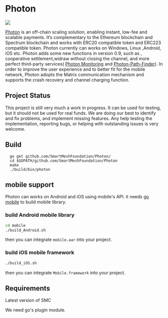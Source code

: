 # Photon
![](https://github.com/dognie/Photon/blob/master/docs/images/photon1.png?raw=true)

  [Photon](https://PhotonNetwork.readthedocs.io/en/latest/) is an off-chain scaling solution, enabling instant, low-fee and scalable payments. It’s complementary to the Ethereum blockchain and Spectrum blockchain and works with ERC20 compatible token and ERC223 compatible token. Photon currently can works on Windows, Linux ,Android, iOS etc. Photon adds some new functions in version 0.9, such as , cooperative settlement,widraw without closing the channel, and more perfect third-party services( [Photon Monitoring](https://github.com/SmartMeshFoundation/Photon-Monitoring) and  [ Photon-Path-Finder](https://github.com/SmartMeshFoundation/Photon-Path-Finder)). In order to improve the user experience and to better fit for the mobile network, Photon adopts the  Matrix communication mechanism and supports the crash recovery and channel charging function.
## Project Status
  This project is still very much a work in progress. It can be used for testing, but it should not be used for real funds. We are doing our best to identify and fix problems, and implement missing features. Any help testing the implementation, reporting bugs, or helping with outstanding issues is very welcome.

## Build
```
  go get github.com/SmartMeshFoundation/Photon/
  cd $GOPATH/github.com/SmartMeshFoundation/Photon
  make 
  ./build/bin/photon
```

## mobile support
Photon can works on Android and iOS using mobile's API.  it needs [go mobile](https://github.com/golang/mobile) to build mobile library.
### build Android mobile library
```bash
cd mobile
./build_Android.sh 
```
then you can integrate `mobile.aar` into your project.
### build iOS mobile framework
```bash
./build_iOS.sh
```
then you can integrate `Mobile.framework` into your project.
## Requirements
Latest version of SMC

We need go's plugin module.
